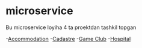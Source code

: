 # microservice

Bu microservice loyiha 4 ta proektdan tashkil topgan 

-[Accommodation](https://github.com/bahriddin-abdusalomov/microservice/tree/main/src/Accommodation)
-[Cadastre](https://github.com/bahriddin-abdusalomov/microservice/tree/main/src/Cadastre)
-[Game Club](https://github.com/bahriddin-abdusalomov/microservice/tree/main/src/GameClub)
-[Hospital](https://github.com/bahriddin-abdusalomov/microservice/tree/main/src/Hospital)
